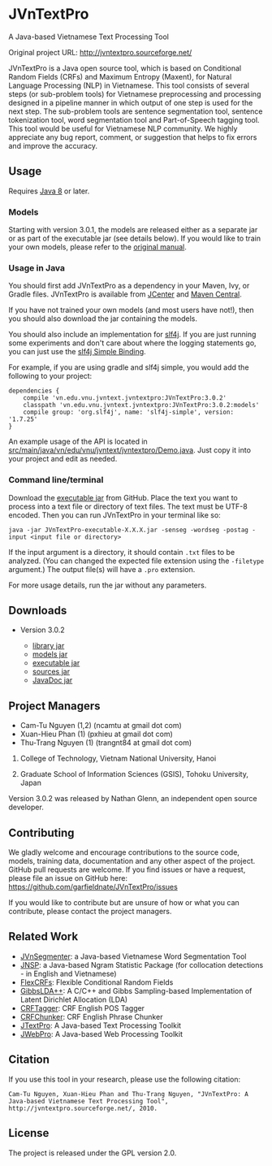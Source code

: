 # JVnTextPro

A Java-based Vietnamese Text Processing Tool

Original project URL: http://jvntextpro.sourceforge.net/

JVnTextPro is a Java open source tool, which is based on Conditional Random Fields (CRFs) and 
Maximum Entropy (Maxent), for Natural Language Processing (NLP) in Vietnamese. This tool 
consists of several steps (or sub-problem tools) for Vietnamese preprocessing and processing 
designed in a pipeline manner in which output of one step is used for the next step. The 
sub-problem tools are sentence segmentation tool, sentence tokenization tool, word segmentation 
tool and Part-of-Speech tagging tool. This tool would be useful for Vietnamese NLP community. 
We highly appreciate any bug report, comment, or suggestion that helps to fix errors and 
improve the accuracy.

## Usage

Requires [Java 8](https://java.com/en/download/) or later.

### Models

Starting with version 3.0.1, the models are released either as a separate jar or as part of the 
executable jar (see details below). If you would like to train your own models, please refer 
to the [original manual](http://jvntextpro.sourceforge.net/v2.0/JVnTextPro_Manual.pdf).

### Usage in Java

You should first add JVnTextPro as a dependency in your Maven, Ivy, or Gradle files. JVnTextPro is available from [JCenter](https://bintray.com/garfieldnate/general/JVnTextPro) and
[Maven Central](http://search.maven.org/#search|ga|1|JVnTextPro).

If you have not trained your own models (and most users have not!), then you should also download the jar containing the models.

You should also include an implementation for [slf4j](https://www.slf4j.org/). If you are just running some
experiments and don't care about where the logging statements go, you can just use the 
[slf4j Simple Binding](https://mvnrepository.com/artifact/org.slf4j/slf4j-simple).

For example, if you are using gradle and slf4j simple, you would add the following to your project:

    dependencies {
        compile 'vn.edu.vnu.jvntext.jvntextpro:JVnTextPro:3.0.2'
        classpath 'vn.edu.vnu.jvntext.jvntextpro:JVnTextPro:3.0.2:models'
        compile group: 'org.slf4j', name: 'slf4j-simple', version: '1.7.25'
    }

An example usage of the API is located in [src/main/java/vn/edu/vnu/jvntext/jvntextpro/Demo.java](src/main/java/vn/edu/vnu/jvntext/jvntextpro/Demo.java).
Just copy it into your project and edit as needed.

### Command line/terminal

Download the [executable jar](https://github.com/garfieldnate/JVnTextPro/releases/download/3.0.2/JVnTextPro-3.0.2-executable.jar)
from GitHub. Place the text you want to process into a text file or directory of text files. 
The text must be UTF-8 encoded. Then you can run JVnTextPro in your terminal like so:

    java -jar JVnTextPro-executable-X.X.X.jar -senseg -wordseg -postag -input <input file or directory>

If the input argument is a directory, it should contain `.txt` files to be analyzed. (You can changed
the expected file extension using the `-filetype` argument.) The output file(s) will have a `.pro` extension.

For more usage details, run the jar without any parameters.

## Downloads

* Version 3.0.2

    - [library jar](https://github.com/garfieldnate/JVnTextPro/releases/download/3.0.2/JVnTextPro-3.0.2.jar)
    - [models jar](https://github.com/garfieldnate/JVnTextPro/releases/download/3.0.2/JVnTextPro-3.0.2.jar)
    - [executable jar](https://github.com/garfieldnate/JVnTextPro/releases/download/3.0.2/JVnTextPro-3.0.2-executable.jar)
    - [sources jar](https://github.com/garfieldnate/JVnTextPro/releases/download/3.0.2/JVnTextPro-3.0.2-sources.jar)
    - [JavaDoc jar](https://github.com/garfieldnate/JVnTextPro/releases/download/3.0.2/JVnTextPro-3.0.2-javadoc.jar)

## Project Managers

* Cam-Tu Nguyen (1,2) (ncamtu at gmail dot com)
* Xuan-Hieu Phan (1) (pxhieu at gmail dot com)
* Thu-Trang Nguyen (1) (trangnt84 at gmail dot com)

1. College of Technology, Vietnam National University, Hanoi

2. Graduate School of Information Sciences (GSIS), Tohoku University, Japan

Version 3.0.2 was released by Nathan Glenn, an independent open source developer.

## Contributing

We gladly welcome and encourage contributions to the source code, models, training data,
documentation and any other aspect of the project. GitHub pull requests are welcome.
If you find issues or have a request, please file an issue on GitHub here:
https://github.com/garfieldnate/JVnTextPro/issues

If you would like to contribute but are unsure of how or what you can contribute, 
please contact the project managers.

## Related Work

* [JVnSegmenter](http://jvnsegmenter.sourceforge.net/): a Java-based Vietnamese Word Segmentation Tool
* [JNSP](http://jnsp.sourceforge.net/): a Java-based Ngram Statistic Package (for collocation detections - in English and Vietnamese)
* [FlexCRFs](http://flexcrfs.sourceforge.net/): Flexible Conditional Random Fields
* [GibbsLDA++](http://gibbslda.sourceforge.net/): A C/C++ and Gibbs Sampling-based Implementation of Latent Dirichlet Allocation (LDA)
* [CRFTagger](http://crftagger.sourceforge.net/): CRF English POS Tagger
* [CRFChunker](http://crfchunker.sourceforge.net/): CRF English Phrase Chunker
* [JTextPro](http://jtextpro.sourceforge.net/): A Java-based Text Processing Toolkit
* [JWebPro](http://jwebpro.sourceforge.net/): A Java-based Web Processing Toolkit

## Citation

If you use this tool in your research, please use the following citation:

    Cam-Tu Nguyen, Xuan-Hieu Phan and Thu-Trang Nguyen, "JVnTextPro: A Java-based Vietnamese Text Processing Tool", http://jvntextpro.sourceforge.net/, 2010.

## License

The project is released under the GPL version 2.0.
